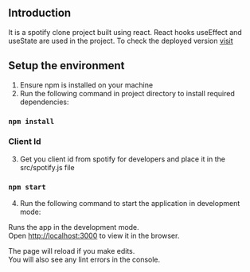 ## Introduction

It is a spotify clone project built using react. React hooks useEffect and useState are used in the project. To check the deployed version [visit](https://spotify-clone-by-anum.web.app/)

## Setup the environment

1. Ensure npm is installed on your machine
2. Run the following command in project directory to install required dependencies:

### `npm install`

### Client Id

3. Get you client id from spotify for developers and place it in the src/spotify.js file

### `npm start`

4. Run the following command to start the application in development mode:

Runs the app in the development mode.\
Open [http://localhost:3000](http://localhost:3000) to view it in the browser.

The page will reload if you make edits.\
You will also see any lint errors in the console.
